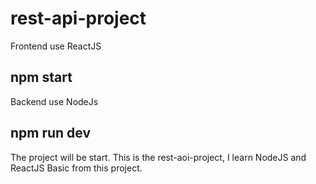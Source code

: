 # rest-api-project

Frontend use ReactJS

## npm start

Backend use NodeJs

## npm run dev

The project will be start. This is the rest-aoi-project, I learn NodeJS and ReactJS Basic from this project.